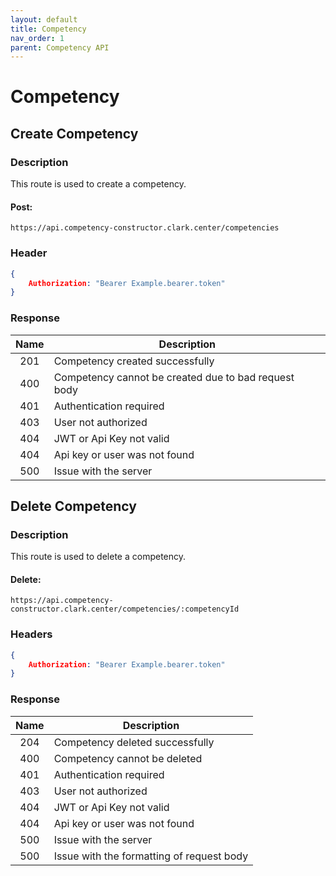 ```yaml
---
layout: default
title: Competency
nav_order: 1
parent: Competency API
---
```

# Competency

## Create Competency

### Description
This route is used to create a competency.

#### Post: 
```http
https://api.competency-constructor.clark.center/competencies
```

### Header
```json
{
    Authorization: "Bearer Example.bearer.token"
}
```

### Response

| Name | Description |
|:----:|----|
| 201 | Competency created successfully |
| 400 | Competency cannot be created due to bad request body |
| 401 | Authentication required |
| 403 | User not authorized |
| 404 | JWT or Api Key not valid |
| 404 | Api key or user was not found |
| 500 | Issue with the server |

## Delete Competency

### Description
This route is used to delete a competency.

#### Delete:
```http
https://api.competency-constructor.clark.center/competencies/:competencyId
```

### Headers
```json
{
    Authorization: "Bearer Example.bearer.token"
}
```

### Response

| Name | Description |
|:----:|----|
| 204 | Competency deleted successfully |
| 400 | Competency cannot be deleted |
| 401 | Authentication required |
| 403 | User not authorized |
| 404 | JWT or Api Key not valid |
| 404 | Api key or user was not found |
| 500 | Issue with the server |
| 500 | Issue with the formatting of request body |